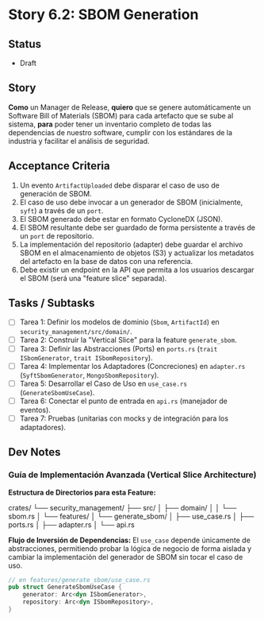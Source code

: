 # Story 6.2: SBOM Generation

## Status
- Draft

## Story
**Como** un Manager de Release,
**quiero** que se genere automáticamente un Software Bill of Materials (SBOM) para cada artefacto que se sube al sistema,
**para** poder tener un inventario completo de todas las dependencias de nuestro software, cumplir con los estándares de la industria y facilitar el análisis de seguridad.

## Acceptance Criteria
1.  Un evento `ArtifactUploaded` debe disparar el caso de uso de generación de SBOM.
2.  El caso de uso debe invocar a un generador de SBOM (inicialmente, `syft`) a través de un `port`.
3.  El SBOM generado debe estar en formato CycloneDX (JSON).
4.  El SBOM resultante debe ser guardado de forma persistente a través de un `port` de repositorio.
5.  La implementación del repositorio (adapter) debe guardar el archivo SBOM en el almacenamiento de objetos (S3) y actualizar los metadatos del artefacto en la base de datos con una referencia.
6.  Debe existir un endpoint en la API que permita a los usuarios descargar el SBOM (será una "feature slice" separada).

## Tasks / Subtasks
- [ ] Tarea 1: Definir los modelos de dominio (`Sbom`, `ArtifactId`) en `security_management/src/domain/`.
- [ ] Tarea 2: Construir la "Vertical Slice" para la feature `generate_sbom`.
- [ ] Tarea 3: Definir las Abstracciones (Ports) en `ports.rs` (`trait ISbomGenerator`, `trait ISbomRepository`).
- [ ] Tarea 4: Implementar los Adaptadores (Concreciones) en `adapter.rs` (`SyftSbomGenerator`, `MongoSbomRepository`).
- [ ] Tarea 5: Desarrollar el Caso de Uso en `use_case.rs` (`GenerateSbomUseCase`).
- [ ] Tarea 6: Conectar el punto de entrada en `api.rs` (manejador de eventos).
- [ ] Tarea 7: Pruebas (unitarias con mocks y de integración para los adaptadores).

## Dev Notes
### Guía de Implementación Avanzada (Vertical Slice Architecture)
**Estructura de Directorios para esta Feature:**


crates/
└── security_management/
├── src/
│   ├── domain/
│   │   └── sbom.rs
│   └── features/
│       └── generate_sbom/
│           ├── use_case.rs
│           ├── ports.rs
│           ├── adapter.rs
│           └── api.rs


**Flujo de Inversión de Dependencias:**
El `use_case` depende únicamente de abstracciones, permitiendo probar la lógica de negocio de forma aislada y cambiar la implementación del generador de SBOM sin tocar el caso de uso.
```rust
// en features/generate_sbom/use_case.rs
pub struct GenerateSbomUseCase {
    generator: Arc<dyn ISbomGenerator>,
    repository: Arc<dyn ISbomRepository>,
}
```
